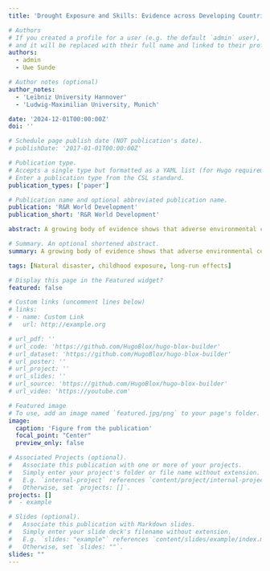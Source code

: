 ```yaml
---
title: 'Drought Exposure and Skills: Evidence across Developing Countries'

# Authors
# If you created a profile for a user (e.g. the default `admin` user), write the username (folder name) here
# and it will be replaced with their full name and linked to their profile.
authors:
  - admin
  - Uwe Sunde

# Author notes (optional)
author_notes:
  - 'Leibniz University Hannover'
  - 'Ludwig-Maximilian University, Munich'

date: '2024-12-01T00:00:00Z'
doi: ''

# Schedule page publish date (NOT publication's date).
# publishDate: '2017-01-01T00:00:00Z'

# Publication type.
# Accepts a single type but formatted as a YAML list (for Hugo requirements).
# Enter a publication type from the CSL standard.
publication_types: ['paper']

# Publication name and optional abbreviated publication name.
publication: 'R&R World Development'
publication_short: 'R&R World Development'

abstract: A growing body of evidence shows that adverse environmental conditions affect human capital and socio-economic outcomes. However, little is known about whether the experience of such events early in life has effects on skill formation that are long-lasting and persist into adulthood, and about whether the demographic context mediates these effects. Here, we shed first light on these questions by combining data from a large cognitive skills survey spanning more than 30,000 individuals from birth cohorts over five decades in 11 countries, with retrospective information about weather conditions at the local level during early childhood. The results show that drought exposure during childhood has a negative effect on skill formation that persists later in life. This effect is mainly restricted to a high-fertility context, mitigated in families with high  socio-economic standing, and by parents actively involved in their children’s school performance.

# Summary. An optional shortened abstract.
summary: A growing body of evidence shows that adverse environmental conditions affect human capital and socio-economic outcomes. However, little is known about whether the experience of such events early in life has effects on skill formation that are long-lasting and persist into adulthood, and about whether the demographic context mediates these effects. Here, we shed first light on these questions by combining data from a large cognitive skills survey spanning more than 30,000 individuals from birth cohorts over five decades in 11 countries, with retrospective information about weather conditions at the local level during early childhood. The results show that drought exposure during childhood has a negative effect on skill formation that persists later in life. This effect is mainly restricted to a high-fertility context, mitigated in families with high  socio-economic standing, and by parents actively involved in their children’s school performance.

tags: [Natural disaster, childhood exposure, long-run effects]

# Display this page in the Featured widget?
featured: false

# Custom links (uncomment lines below)
# links:
# - name: Custom Link
#   url: http://example.org

# url_pdf: ''
# url_code: 'https://github.com/HugoBlox/hugo-blox-builder'
# url_dataset: 'https://github.com/HugoBlox/hugo-blox-builder'
# url_poster: ''
# url_project: ''
# url_slides: ''
# url_source: 'https://github.com/HugoBlox/hugo-blox-builder'
# url_video: 'https://youtube.com'

# Featured image
# To use, add an image named `featured.jpg/png` to your page's folder.
image:
  caption: 'Figure from the publication'
  focal_point: "Center"
  preview_only: false

# Associated Projects (optional).
#   Associate this publication with one or more of your projects.
#   Simply enter your project's folder or file name without extension.
#   E.g. `internal-project` references `content/project/internal-project/index.md`.
#   Otherwise, set `projects: []`.
projects: []
#  - example

# Slides (optional).
#   Associate this publication with Markdown slides.
#   Simply enter your slide deck's filename without extension.
#   E.g. `slides: "example"` references `content/slides/example/index.md`.
#   Otherwise, set `slides: ""`.
slides: ""
---
```


